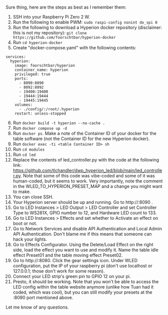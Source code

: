 Sure thing, here are the steps as best as I remember them:

1. SSH into your Raspberry Pi Zero 2 W.
2. Run the following to enable PWM: `sudo raspi-config nonint do_spi 0`
3. Run the following to download a Hyperion docker repository (disclaimer: this is not my repository): `git clone https://github.com/foorschtbar/hyperion-docker`
4. Run `cd hyperion-docker`
5. Create "docker-compose.yaml" with the following contents:
```
services:
  hyperion:
    image: foorschtbar/hyperion
    container_name: hyperion
    privileged: true
    ports:
      - 8090:8090
      - 8092:8092
      - 19400:19400
      - 19444:19444
      - 19445:19445
    volumes:
      - ./config/:/root/.hyperion
    restart: unless-stopped
```
6. Run `docker build -t hyperion --no-cache .`
7. Run `docker compose up -d`
8. Run `docker ps`.  Make a note of the Container ID of your docker for the table software (not the Container ID for the new Hyperion docker).
9. Run `docker exec -ti <table Container ID> sh`
10. Run `cd modules`
11. Run `cd led`
12. Replace the contents of led_controller.py with the code at the following link: https://github.com/tlchandler/dwp_hyperion_led/blob/main/led_controller.py.  Note that some of this code was vibe-coded and some of it was human-coded, but it seems to work.  Very importantly, note the comment in the WLED_TO_HYPERION_PRESET_MAP and a change you might want to make.
13. You can close SSH.
14. Your Hyperion server should be up and running.  Go to http://<raspberry pi ip address>:8090 .
15. Go to LED Instances > LED Output > LED Controller and set Controller Type to WS281X, GPIO number to 12, and Hardware LED count to 133.
16. Go to LED Instances > Effects and set whether to Activate an effect on boot or not.
17.  Go to Network Services  and disable API Authentication and Local Admin API Authentication.  Don't blame me if this means that someone can hack your lights.
18.  Go to Effects Configurator.  Using the Delete/Load Effect on the right side, load the effect you want to use and modify it.  Name the table idle effect Preset01 and the table moving effect Preset02.
19. Go to http://<raspberry pi ip address>:8080.  Click the gear settings icon.  Under WLED configuration, put the IP of your raspberry pi (don't use localhost or 127.0.0.1; those don't work for some reason).
20. Connect your LED strip's green pin to GPIO 12 on your pi.
21. Presto, it should be working.  Note that you won't be able to access the LED config within the table website anymore (unlike how Tuan had it coded, which was cool), but you can still modify your presets at the :8090 port mentioned above.

Let me know of any questions.
